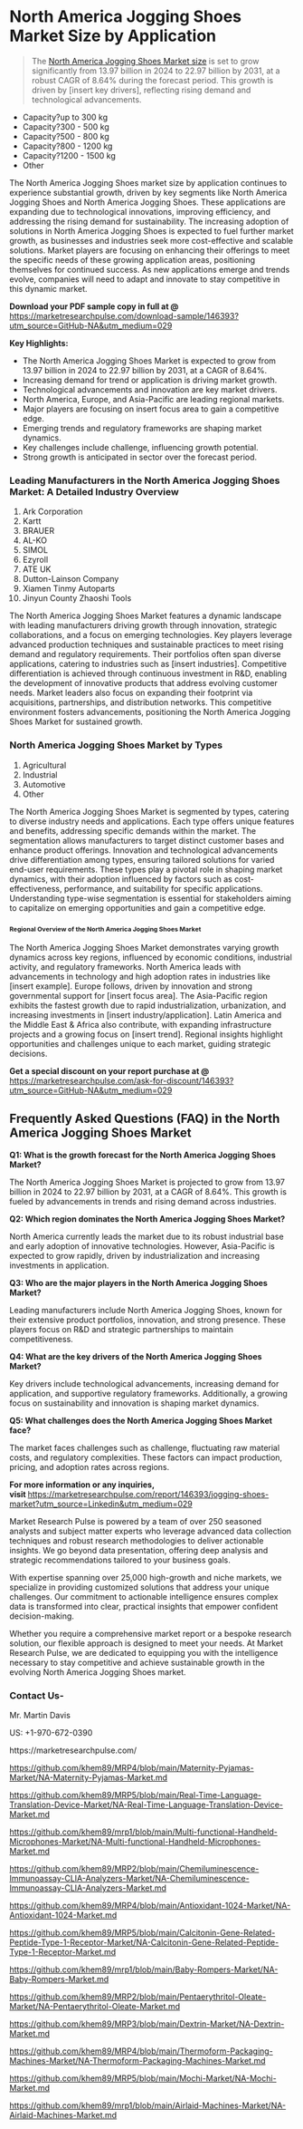 <h1>North America Jogging Shoes Market&nbsp;Size by Application</h1><blockquote><p>The <a href="https://marketresearchpulse.com/download-sample/146393?utm_source=GitHub-NA&amp;utm_medium=029">North America Jogging Shoes Market size</a> is set to grow significantly from 13.97 billion in 2024 to 22.97 billion by 2031, at a robust CAGR of 8.64% during the forecast period. This growth is driven by [insert key drivers], reflecting rising demand and technological advancements.</p></blockquote><ul><li>Capacity?up to 300 kg<li> Capacity?300 - 500 kg<li> Capacity?500 - 800 kg<li> Capacity?800 - 1200 kg<li> Capacity?1200 - 1500 kg<li> Other</li></ul><p>The North America Jogging Shoes market size by application continues to experience substantial growth, driven by key segments like North America Jogging Shoes and North America Jogging Shoes. These applications are expanding due to technological innovations, improving efficiency, and addressing the rising demand for sustainability. The increasing adoption of solutions in North America Jogging Shoes is expected to fuel further market growth, as businesses and industries seek more cost-effective and scalable solutions. Market players are focusing on enhancing their offerings to meet the specific needs of these growing application areas, positioning themselves for continued success. As new applications emerge and trends evolve, companies will need to adapt and innovate to stay competitive in this dynamic market.</p><p><strong>Download your PDF sample copy in full at @ </strong><a href="https://marketresearchpulse.com/download-sample/146393?utm_source=GitHub-NA&amp;utm_medium=029">https://marketresearchpulse.com/download-sample/146393?utm_source=GitHub-NA&amp;utm_medium=029</a></p><p><strong>Key Highlights: </strong></p><ul><li>The North America Jogging Shoes Market is expected to grow from 13.97 billion in 2024 to 22.97 billion by 2031, at a CAGR of 8.64%.</li><li>Increasing demand for trend or application is driving market growth.</li><li>Technological advancements and innovation are key market drivers.</li><li>North America, Europe, and Asia-Pacific are leading regional markets.</li><li>Major players are focusing on insert focus area to gain a competitive edge.</li><li>Emerging trends and regulatory frameworks are shaping market dynamics.</li><li>Key challenges include challenge, influencing growth potential.</li><li>Strong growth is anticipated in sector over the forecast period.</li></ul><h3>Leading Manufacturers in the North America Jogging Shoes Market: A Detailed Industry Overview</h3><ol><li>Ark Corporation</li><li>Kartt</li><li>BRAUER</li><li>AL-KO</li><li>SIMOL</li><li>Ezyroll</li><li>ATE UK</li><li>Dutton-Lainson Company</li><li>Xiamen Tinmy Autoparts</li><li>Jinyun County Zhaoshi Tools</li></ol><div class="flex max-w-full flex-col flex-grow"><div class="min-h-8 text-message flex w-full flex-col items-end gap-2 whitespace-normal break-words [.text-message+&amp;]:mt-5" dir="auto" data-message-author-role="assistant" data-message-id="fd8432e4-4910-450d-b182-61b7bfb0a01f" data-message-model-slug="gpt-4o"><div class="flex w-full flex-col gap-1 empty:hidden first:pt-[3px]"><div class="markdown prose w-full break-words dark:prose-invert light"><p>The North America Jogging Shoes Market features a dynamic landscape with leading manufacturers driving growth through innovation, strategic collaborations, and a focus on emerging technologies. Key players leverage advanced production techniques and sustainable practices to meet rising demand and regulatory requirements. Their portfolios often span diverse applications, catering to industries such as [insert industries]. Competitive differentiation is achieved through continuous investment in R&amp;D, enabling the development of innovative products that address evolving customer needs. Market leaders also focus on expanding their footprint via acquisitions, partnerships, and distribution networks. This competitive environment fosters advancements, positioning the North America Jogging Shoes Market for sustained growth.</p></div></div></div></div><h3>North America Jogging Shoes Market by Types</h3><ol><li>Agricultural<li> Industrial<li> Automotive<li> Other</li></ol><div class="flex max-w-full flex-col flex-grow"><div class="min-h-8 text-message flex w-full flex-col items-end gap-2 whitespace-normal break-words [.text-message+&amp;]:mt-5" dir="auto" data-message-author-role="assistant" data-message-id="084470be-0bb7-4664-bddf-5156b4f41249" data-message-model-slug="gpt-4o-mini"><div class="flex w-full flex-col gap-1 empty:hidden first:pt-[3px]"><div class="markdown prose w-full break-words dark:prose-invert light"><p>The North America Jogging Shoes Market is segmented by types, catering to diverse industry needs and applications. Each type offers unique features and benefits, addressing specific demands within the market. The segmentation allows manufacturers to target distinct customer bases and enhance product offerings. Innovation and technological advancements drive differentiation among types, ensuring tailored solutions for varied end-user requirements. These types play a pivotal role in shaping market dynamics, with their adoption influenced by factors such as cost-effectiveness, performance, and suitability for specific applications. Understanding type-wise segmentation is essential for stakeholders aiming to capitalize on emerging opportunities and gain a competitive edge.</p></div></div></div></div><h3><span style="font-size: 11px;">Regional Overview of the North America Jogging Shoes Market</span></h3><div class="flex max-w-full flex-col flex-grow"><div class="min-h-8 text-message flex w-full flex-col items-end gap-2 whitespace-normal break-words [.text-message+&amp;]:mt-5" dir="auto" data-message-author-role="assistant" data-message-id="e9038762-ce64-4e30-91c9-9bd413514231" data-message-model-slug="gpt-4o-mini"><div class="flex w-full flex-col gap-1 empty:hidden first:pt-[3px]"><div class="markdown prose w-full break-words dark:prose-invert light"><p>The North America Jogging Shoes Market demonstrates varying growth dynamics across key regions, influenced by economic conditions, industrial activity, and regulatory frameworks. North America leads with advancements in technology and high adoption rates in industries like [insert example]. Europe follows, driven by innovation and strong governmental support for [insert focus area]. The Asia-Pacific region exhibits the fastest growth due to rapid industrialization, urbanization, and increasing investments in [insert industry/application]. Latin America and the Middle East &amp; Africa also contribute, with expanding infrastructure projects and a growing focus on [insert trend]. Regional insights highlight opportunities and challenges unique to each market, guiding strategic decisions.</p></div></div></div></div><p><strong>Get a special discount on your report purchase at @ </strong><a href="https://marketresearchpulse.com/ask-for-discount/146393?utm_source=GitHub-NA&amp;utm_medium=029">https://marketresearchpulse.com/ask-for-discount/146393?utm_source=GitHub-NA&amp;utm_medium=029</a></p><h2>Frequently Asked Questions (FAQ) in the North America Jogging Shoes Market</h2><p><strong>Q1: What is the growth forecast for the North America Jogging Shoes Market?</strong></p><p>The North America Jogging Shoes Market is projected to grow from 13.97 billion in 2024 to 22.97 billion by 2031, at a CAGR of 8.64%. This growth is fueled by advancements in trends and rising demand across industries.</p><p><strong>Q2: Which region dominates the North America Jogging Shoes Market?</strong></p><p>North America currently leads the market due to its robust industrial base and early adoption of innovative technologies. However, Asia-Pacific is expected to grow rapidly, driven by industrialization and increasing investments in application.</p><p><strong>Q3: Who are the major players in the North America Jogging Shoes Market?</strong></p><p>Leading manufacturers include North America Jogging Shoes, known for their extensive product portfolios, innovation, and strong presence. These players focus on R&amp;D and strategic partnerships to maintain competitiveness.</p><p><strong>Q4: What are the key drivers of the North America Jogging Shoes Market?</strong></p><p>Key drivers include technological advancements, increasing demand for application, and supportive regulatory frameworks. Additionally, a growing focus on sustainability and innovation is shaping market dynamics.</p><p><strong>Q5: What challenges does the North America Jogging Shoes Market face?</strong></p><p>The market faces challenges such as challenge, fluctuating raw material costs, and regulatory complexities. These factors can impact production, pricing, and adoption rates across regions.</p><p><strong>For more information or any inquiries, visit&nbsp;</strong><a href="https://marketresearchpulse.com/report/146393/jogging-shoes-market?utm_source=Linkedin&utm_medium=029">https://marketresearchpulse.com/report/146393/jogging-shoes-market?utm_source=Linkedin&utm_medium=029</a></p><p>Market Research Pulse is powered by a team of over 250 seasoned analysts and subject matter experts who leverage advanced data collection techniques and robust research methodologies to deliver actionable insights. We go beyond data presentation, offering deep analysis and strategic recommendations tailored to your business goals.</p><p>With expertise spanning over 25,000 high-growth and niche markets, we specialize in providing customized solutions that address your unique challenges. Our commitment to actionable intelligence ensures complex data is transformed into clear, practical insights that empower confident decision-making.</p><p>Whether you require a comprehensive market report or a bespoke research solution, our flexible approach is designed to meet your needs. At Market Research Pulse, we are dedicated to equipping you with the intelligence necessary to stay competitive and achieve sustainable growth in the evolving North America Jogging Shoes market.</p><h3><strong>Contact Us-</strong></h3><p>Mr. Martin Davis</p><p>US: +1-970-672-0390</p><p>https://marketresearchpulse.com/</p><p><a href="https://github.com/khem89/MRP4/blob/main/Maternity-Pyjamas-Market/NA-Maternity-Pyjamas-Market.md">https://github.com/khem89/MRP4/blob/main/Maternity-Pyjamas-Market/NA-Maternity-Pyjamas-Market.md</a></p><p><a href="https://github.com/khem89/MRP5/blob/main/Real-Time-Language-Translation-Device-Market/NA-Real-Time-Language-Translation-Device-Market.md">https://github.com/khem89/MRP5/blob/main/Real-Time-Language-Translation-Device-Market/NA-Real-Time-Language-Translation-Device-Market.md</a></p><p><a href="https://github.com/khem89/mrp1/blob/main/Multi-functional-Handheld-Microphones-Market/NA-Multi-functional-Handheld-Microphones-Market.md">https://github.com/khem89/mrp1/blob/main/Multi-functional-Handheld-Microphones-Market/NA-Multi-functional-Handheld-Microphones-Market.md</a></p><p><a href="https://github.com/khem89/MRP2/blob/main/Chemiluminescence-Immunoassay-CLIA-Analyzers-Market/NA-Chemiluminescence-Immunoassay-CLIA-Analyzers-Market.md">https://github.com/khem89/MRP2/blob/main/Chemiluminescence-Immunoassay-CLIA-Analyzers-Market/NA-Chemiluminescence-Immunoassay-CLIA-Analyzers-Market.md</a></p><p><a href="https://github.com/khem89/MRP4/blob/main/Antioxidant-1024-Market/NA-Antioxidant-1024-Market.md">https://github.com/khem89/MRP4/blob/main/Antioxidant-1024-Market/NA-Antioxidant-1024-Market.md</a></p><p><a href="https://github.com/khem89/MRP5/blob/main/Calcitonin-Gene-Related-Peptide-Type-1-Receptor-Market/NA-Calcitonin-Gene-Related-Peptide-Type-1-Receptor-Market.md">https://github.com/khem89/MRP5/blob/main/Calcitonin-Gene-Related-Peptide-Type-1-Receptor-Market/NA-Calcitonin-Gene-Related-Peptide-Type-1-Receptor-Market.md</a></p><p><a href="https://github.com/khem89/mrp1/blob/main/Baby-Rompers-Market/NA-Baby-Rompers-Market.md">https://github.com/khem89/mrp1/blob/main/Baby-Rompers-Market/NA-Baby-Rompers-Market.md</a></p><p><a href="https://github.com/khem89/MRP2/blob/main/Pentaerythritol-Oleate-Market/NA-Pentaerythritol-Oleate-Market.md">https://github.com/khem89/MRP2/blob/main/Pentaerythritol-Oleate-Market/NA-Pentaerythritol-Oleate-Market.md</a></p><p><a href="https://github.com/khem89/MRP3/blob/main/Dextrin-Market/NA-Dextrin-Market.md">https://github.com/khem89/MRP3/blob/main/Dextrin-Market/NA-Dextrin-Market.md</a></p><p><a href="https://github.com/khem89/MRP4/blob/main/Thermoform-Packaging-Machines-Market/NA-Thermoform-Packaging-Machines-Market.md">https://github.com/khem89/MRP4/blob/main/Thermoform-Packaging-Machines-Market/NA-Thermoform-Packaging-Machines-Market.md</a></p><p><a href="https://github.com/khem89/MRP5/blob/main/Mochi-Market/NA-Mochi-Market.md">https://github.com/khem89/MRP5/blob/main/Mochi-Market/NA-Mochi-Market.md</a></p><p><a href="https://github.com/khem89/mrp1/blob/main/Airlaid-Machines-Market/NA-Airlaid-Machines-Market.md">https://github.com/khem89/mrp1/blob/main/Airlaid-Machines-Market/NA-Airlaid-Machines-Market.md</a></p>
